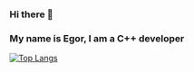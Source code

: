 ### Hi there 👋
### My name is Egor, I am a C++ developer

[![Top Langs](https://github-readme-stats.vercel.app/api/top-langs/?username=Juyonaro&layout=compact)](https://github.com/Juyonaro/github-readme-stats)

<!--
**Juyonaro/Juyonaro** is a ✨ _special_ ✨ repository because its `README.md` (this file) appears on your GitHub profile.

Here are some ideas to get you started:

- 🔭 I’m currently working on ...
- 🌱 I’m currently learning ...
- 👯 I’m looking to collaborate on ...
- 🤔 I’m looking for help with ...
- 💬 Ask me about ...
- 📫 How to reach me: ...
- 😄 Pronouns: ...
- ⚡ Fun fact: ...
-->
